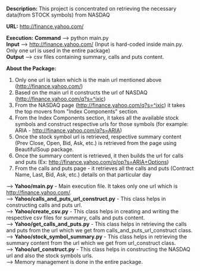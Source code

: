 <b>Description:</b> This project is concentrated on retrieving the necessary data(from STOCK symbols) from NASDAQ

<b>URL:</b> http://finance.yahoo.com/

<b>Execution:</b>
<b>Command</b> --> python main.py<br/>
<b>Input</b> --> http://finance.yahoo.com/ (Input is hard-coded inside main.py. Only one url is used in the entire package)<br/>
<b>Output</b> --> csv files containing summary, calls and puts content. <br/>

<b>About the Package:</b> <br />
1) Only one url is taken which is the main url mentioned above (http://finance.yahoo.com/) <br />
2) Based on the main url it constructs the url of NASDAQ (http://finance.yahoo.com/q?s=^ixic) <br />
3) From the NASDAQ page (http://finance.yahoo.com/q?s=^ixic) it takes the top movers from "Index Components" section. <br />
4) From the Index Components section, it takes all the available stock symbols and construct respective urls for those symbols (for example: ARIA - http://finance.yahoo.com/q?s=ARIA)<br />
5) Once the stock symbol url is retrieved, respective summary content (Prev Close, Open, Bid, Ask, etc.) is retrieved from the page using BeautifulSoup package.<br />
6) Once the summary content is retrieved, it then builds the url for calls and puts (Ex: http://finance.yahoo.com/q/op?s=ARIA+Options)<br />
7) From the calls and puts page - it retrieves all the calls and puts (Contract Name, Last, Bid, Ask, etc.) details on that particular day<br />

--> <b>Yahoo/main.py</b> - Main execution file. It takes only one url which is http://finance.yahoo.com/. <br/>
--> <b>Yahoo/calls_and_puts_url_construct.py</b> - This class helps in constructing calls and puts url. <br/>
--> <b>Yahoo/create_csv.py</b> - This class helps in creating and writing the respective csv files for summary, calls and puts content. <br/>
--> <b>Yahoo/get_calls_and_puts.py</b> - This class helps in retrieving the calls and puts from the url which we get from calls_and_puts_url_construct class. <br/>
--> <b>Yahoo/stock_symbol_summary.py</b> - This class helps in retrieving the summary content from the url which we get from url_construct class. <br/>
--> <b>Yahoo/url_construct.py</b> - This class helps in constructing the NASDAQ url and also the stock symbols urls. <br/>
--> Memory management is done in the entire package. <br/>